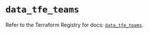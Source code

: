 # `data_tfe_teams`

Refer to the Terraform Registry for docs: [`data_tfe_teams`](https://registry.terraform.io/providers/hashicorp/tfe/0.55.0/docs/data-sources/teams).
